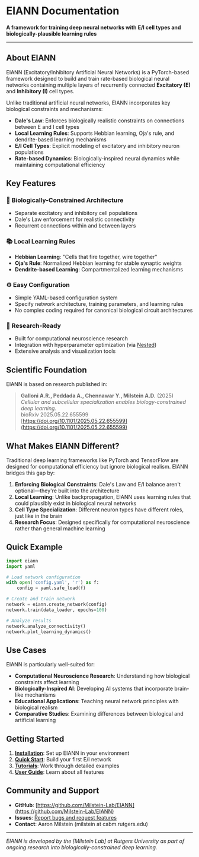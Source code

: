 # EIANN Documentation

**A framework for training deep neural networks with E/I cell types and biologically-plausible learning rules**

---

## About EIANN

EIANN (Excitatory/Inhibitory Artificial Neural Networks) is a PyTorch-based framework designed to build and train rate-based biological neural networks containing multiple layers of recurrently connected **Excitatory (E)** and **Inhibitory (I)** cell types.

Unlike traditional artificial neural networks, EIANN incorporates key biological constraints and mechanisms:

- **Dale's Law**: Enforces biologically realistic constraints on connections between E and I cell types
- **Local Learning Rules**: Supports Hebbian learning, Oja's rule, and dendrite-based learning mechanisms
- **E/I Cell Types**: Explicit modeling of excitatory and inhibitory neuron populations
- **Rate-based Dynamics**: Biologically-inspired neural dynamics while maintaining computational efficiency

## Key Features

### 🧠 **Biologically-Constrained Architecture**
- Separate excitatory and inhibitory cell populations
- Dale's Law enforcement for realistic connectivity
- Recurrent connections within and between layers

### 📚 **Local Learning Rules**
- **Hebbian Learning**: "Cells that fire together, wire together"
- **Oja's Rule**: Normalized Hebbian learning for stable synaptic weights
- **Dendrite-based Learning**: Compartmentalized learning mechanisms

### ⚙️ **Easy Configuration**
- Simple YAML-based configuration system
- Specify network architecture, training parameters, and learning rules
- No complex coding required for canonical biological circuit architectures

### 🔬 **Research-Ready**
- Built for computational neuroscience research
- Integration with hyperparameter optimization (via [Nested](https://github.com/neurosutras/nested))
- Extensive analysis and visualization tools

## Scientific Foundation
EIANN is based on research published in:

> **Galloni A.R., Peddada A., Chennawar Y., Milstein A.D.** (2025)  
> *Cellular and subcellular specialization enables biology-constrained deep learning.*  
> bioRxiv 2025.05.22.655599  
> [https://doi.org/10.1101/2025.05.22.655599](https://doi.org/10.1101/2025.05.22.655599)

## What Makes EIANN Different?

Traditional deep learning frameworks like PyTorch and TensorFlow are designed for computational efficiency but ignore biological realism. EIANN bridges this gap by:

1. **Enforcing Biological Constraints**: Dale's Law and E/I balance aren't optional—they're built into the architecture
2. **Local Learning**: Unlike backpropagation, EIANN uses learning rules that could plausibly exist in biological neural networks
3. **Cell Type Specialization**: Different neuron types have different roles, just like in the brain
4. **Research Focus**: Designed specifically for computational neuroscience rather than general machine learning

## Quick Example

```python
import eiann
import yaml

# Load network configuration
with open('config.yaml', 'r') as f:
    config = yaml.safe_load(f)

# Create and train network
network = eiann.create_network(config)
network.train(data_loader, epochs=100)

# Analyze results
network.analyze_connectivity()
network.plot_learning_dynamics()
```

## Use Cases

EIANN is particularly well-suited for:

- **Computational Neuroscience Research**: Understanding how biological constraints affect learning
- **Biologically-Inspired AI**: Developing AI systems that incorporate brain-like mechanisms  
- **Educational Applications**: Teaching neural network principles with biological realism
- **Comparative Studies**: Examining differences between biological and artificial learning

## Getting Started

1. **[Installation](installation.md)**: Set up EIANN in your environment
2. **[Quick Start](quickstart.ipynb)**: Build your first E/I network
3. **[Tutorials](tutorials/mnist_example.ipynb)**: Work through detailed examples
4. **[User Guide](user_guide/basic_usage.ipynb)**: Learn about all features

## Community and Support

- **GitHub**: [https://github.com/Milstein-Lab/EIANN](https://github.com/Milstein-Lab/EIANN)
- **Issues**: [Report bugs and request features](https://github.com/Milstein-Lab/EIANN/issues)
- **Contact**: Aaron Milstein (milstein at cabm.rutgers.edu)

---

*EIANN is developed by the [Milstein Lab] at Rutgers University as part of ongoing research into biologically-constrained deep learning.*